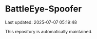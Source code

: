 # BattleEye-Spoofer

Last updated: 2025-07-07 05:19:48

This repository is automatically maintained.
